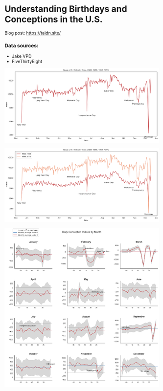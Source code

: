 # Understanding Birthdays and Conceptions in the U.S.

Blog post: https://taidn.site/

### Data sources:
* Jake VPD
* FiveThirtyEight

![birthday1](/fig/birthdays.png)

![birthday2](/fig/birthdayscompare.png)

![conceptionsmonth](/fig/conceptionsmonth.png)

